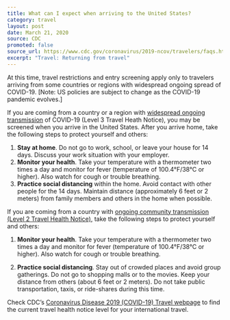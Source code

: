 ```yaml
---
title: What can I expect when arriving to the United States?
category: travel
layout: post
date: March 21, 2020
source: CDC
promoted: false
source_url: https://www.cdc.gov/coronavirus/2019-ncov/travelers/faqs.html
excerpt: "Travel: Returning from travel"
---
```


At this time, travel restrictions and entry screening apply only to travelers arriving from some countries or regions with widespread ongoing spread of COVID-19. [Note: US policies are subject to change as the COVID-19 pandemic evolves.]

If you are coming from a country or a region with <a href="https://www.cdc.gov/coronavirus/2019-ncov/travelers/index.html#transmission"> widespread ongoing transmission</a> of COVID-19 (Level 3 Travel Heath Notice), you may be screened when you arrive in the United States. After you arrive home, take the following steps to protect yourself and others:

1. **Stay at home**. Do not go to work, school, or leave your house for 14 days. Discuss your work situation with your employer.
2. **Monitor your health**. Take your temperature with a thermometer two times a day and monitor for fever (temperature of 100.4°F/38°C or higher). Also watch for cough or trouble breathing.
3. **Practice social distancing** within the home. Avoid contact with other people for the 14 days. Maintain distance (approximately 6 feet or 2 meters) from family members and others in the home when possible.

If you are coming from a country with <a href="https://www.cdc.gov/coronavirus/2019-ncov/travelers/index.html#transmission"> ongoing community transmission</a> <a href="https://wwwnc.cdc.gov/travel/notices/alert/coronavirus-global"> (Level 2 Travel Health Notice)</a>, take the following steps to protect yourself and others:

1. **Monitor your health**. Take your temperature with a thermometer two times a day and monitor for fever (temperature of 100.4°F/38°C or higher). Also watch for cough or trouble breathing.

2. **Practice social distancing**. Stay out of crowded places and avoid group gatherings. Do not go to shopping malls or to the movies. Keep your distance from others (about 6 feet or 2 meters). Do not take public transportation, taxis, or ride-shares during this time.

Check CDC’s <a href="https://www.cdc.gov/coronavirus/2019-ncov/travelers/index.html#transmission"> Coronavirus Disease 2019 (COVID-19) Travel webpage</a> to find the current travel health notice level for your international travel.
